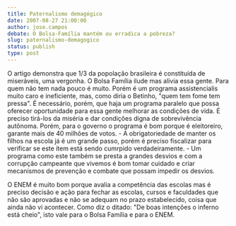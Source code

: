 ```yaml
---
title: Paternalismo demagógico
date: 2007-08-27 21:00:00
author: jose.campos
debate: O Bolsa-Família mantém ou erradica a pobreza?
slug: paternalismo-demagogico
status: publish 
type: post
---
```


O artigo demonstra que 1/3 da popolação brasileira é constituída de miseráveis, uma vergonha. O Bolsa Família ilude mas alivia essa gente. Para quem não tem nada pouco é muito. Porém é um programa assistencialis muito caro e ineficiente, mas, como diria o Betinho, "quem tem fome tem pressa". É necessário, porém, que haja um programa paralelo que possa oferecer oportunidade para essa gente melhorar as condições de vida. É preciso tirá-los da miséria e dar condições digna de sobrevivência autônoma. Porém, para o governo o programa é bom porque é eleitoreiro, garante mais de 40 milhões de votos. - A obrigatoriedade de manter os filhos na escola já é um grande passo, porém é preciso fiscalizar para verificar se este ítem está sendo cumrpido verdadeiramente. - Um programa como este também se presta a grandes desvios e com a corrupção campeante que vivemos é bom tomar cuidado e criar mecanismos de prevenção e combate que possam impedir os desvios.   

 O ENEM é muito bom porque avalia a competência das escolas mas é preciso decisão e ação para fechar as escolas, cursos e faculdades que não são aprovadas e não se adequam no prazo estabelecido, coisa que ainda não vi acontecer. Como diz o ditado: "De boas intenções o inferno está cheio", isto vale para o Bolsa Família e para o ENEM.  

